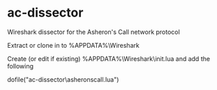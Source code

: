 # ac-dissector
Wireshark dissector for the Asheron's Call network protocol

Extract or clone in to %APPDATA%\Wireshark

Create (or edit if existing) %APPDATA%\Wireshark\init.lua and add the following

dofile("ac-dissector\\asheronscall.lua")



